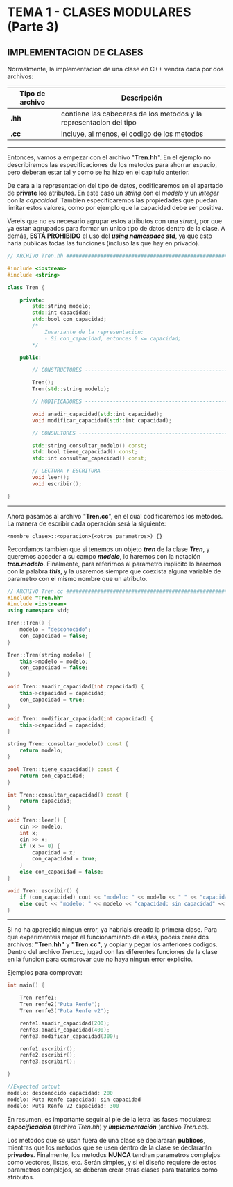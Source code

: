 # TEMA 1 - CLASES MODULARES (Parte 3)
## **IMPLEMENTACION DE CLASES**

Normalmente, la implementacion de una clase en C++ vendra dada por dos archivos:

| Tipo de archivo | Descripción |
| ----------- | ----------- |
| **.hh** | contiene las cabeceras de los metodos y la representacion del tipo |
| **.cc** | incluye, al menos, el codigo de los metodos |

---
Entonces, vamos a empezar con el archivo "**Tren.hh**". En el ejemplo no describiremos las especificaciones de los metodos para ahorrar espacio, pero deberan estar tal y como se ha hizo en el capitulo anterior.

De cara a la representacion del tipo de datos, codificaremos en el apartado de **private** los atributos. En este caso un *string* con el *modelo* y un *integer* con la *capacidad*. Tambien especificaremos las propiedades que puedan limitar estos valores, como por ejemplo que la capacidad debe ser positiva. 

Vereis que no es necesario agrupar estos atributos con una *struct*, por que ya estan agrupados para formar un unico tipo de datos dentro de la clase. A demás, **ESTÁ PROHIBIDO** el uso del ***using namespace std***, ya que esto haria publicas todas las funciones (incluso las que hay en privado).

```cc
// ARCHIVO Tren.hh ##########################################################################################

#include <iostream>
#include <string>

class Tren {

    private:
        std::string modelo;
        std::int capacidad;
        std::bool con_capacidad;
        /* 
            Invariante de la representacion:
            - Si con_capacidad, entonces 0 <= capacidad;
        */

    public:

        // CONSTRUCTORES -----------------------------------------------------------------

        Tren();
        Tren(std::string modelo);

        // MODIFICADORES -----------------------------------------------------------------

        void anadir_capacidad(std::int capacidad);
        void modificar_capacidad(std::int capacidad);

        // CONSULTORES -------------------------------------------------------------------

        std::string consultar_modelo() const;
        std::bool tiene_capacidad() const;
        std::int consultar_capacidad() const;

        // LECTURA Y ESCRITURA -----------------------------------------------------------
        void leer();
        void escribir();

} 
```
---
Ahora pasamos al archivo "**Tren.cc**", en el cual codificaremos los metodos. La manera de escribir cada operación será la siguiente:
```
<nombre_clase>::<operacion>(<otros_parametros>) {}
```
Recordamos tambien que si tenemos un objeto ***tren*** de la clase ***Tren***, y queremos acceder a su campo ***modelo***, lo haremos con la notación ***tren.modelo***. Finalmente, para referirnos al parametro implicito lo haremos con la palabra ***this***, y la usaremos siempre que coexista alguna variable de parametro con el mismo nombre que un atributo.

```cc
// ARCHIVO Tren.cc ##########################################################################################
#include "Tren.hh"
#include <iostream>
using namespace std;

Tren::Tren() {
    modelo = "desconocido";
    con_capacidad = false;
}

Tren::Tren(string modelo) {
    this->modelo = modelo;
    con_capacidad = false;
}

void Tren::anadir_capacidad(int capacidad) {
    this->capacidad = capacidad;
    con_capacidad = true;
}

void Tren::modificar_capacidad(int capacidad) {
    this->capacidad = capacidad;
}

string Tren::consultar_modelo() const {
    return modelo;
}

bool Tren::tiene_capacidad() const {
    return con_capacidad;
}

int Tren::consultar_capacidad() const {
    return capacidad;
}

void Tren::leer() {
    cin >> modelo;
    int x;
    cin >> x;
    if (x >= 0) {
        capacidad = x;
        con_capacidad = true;
    }
    else con_capacidad = false;
}

void Tren::escribir() {
    if (con_capacidad) cout << "modelo: " << modelo << " " << "capacidad: " << capacidad << endl;
    else cout << "modelo: " << modelo << "capacidad: sin capacidad" << endl;
}
```
---
Si no ha aparecido ningun error, ya habriais creado la primera clase. Para que experimenteis mejor el funcionamiento de estas, podeis crear dos archivos: **"Tren.hh"** y **"Tren.cc"**, y copiar y pegar los anteriores codigos. Dentro del archivo *Tren.cc*, jugad con las diferentes funciones de la clase en la funcion para comprovar que no haya ningun error explicito. 

Ejemplos para comprovar:

```cc
int main() {

    Tren renfe1;
    Tren renfe2("Puta Renfe");
    Tren renfe3("Puta Renfe v2");

    renfe1.anadir_capacidad(200);
    renfe3.anadir_capacidad(400);
    renfe3.modificar_capacidad(300);

    renfe1.escribir();
    renfe2.escribir();
    renfe3.escribir();

}
```
```cc
//Expected output
modelo: desconocido capacidad: 200
modelo: Puta Renfe capacidad: sin capacidad
modelo: Puta Renfe v2 capacidad: 300
```

En resumen, es importante seguir al pie de la letra las fases modulares: ***especificación*** (archivo *Tren.hh*) y ***implementación*** (archivo *Tren.cc*).

Los metodos que se usan fuera de una clase se declararán **publicos**, mientras que los metodos que se usen dentro de la clase se declararán **privados**. Finalmente, los metodos **NUNCA** tendran parametros complejos como vectores, listas, etc. Serán simples, y si el diseño requiere de estos parametros complejos, se deberan crear otras clases para tratarlos como atributos.
